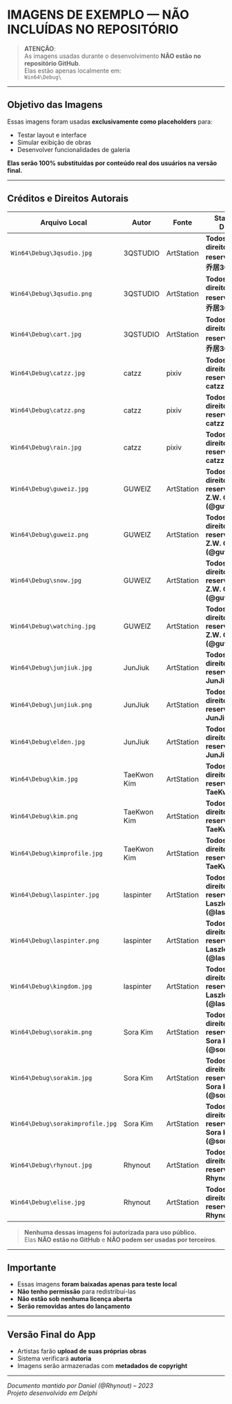 # IMAGENS DE EXEMPLO — NÃO INCLUÍDAS NO REPOSITÓRIO

> **ATENÇÃO**:  
> As imagens usadas durante o desenvolvimento **NÃO estão no repositório GitHub**.  
> Elas estão apenas localmente em:  
> `Win64\Debug\`

---

## Objetivo das Imagens

Essas imagens foram usadas **exclusivamente como placeholders** para:
- Testar layout e interface
- Simular exibição de obras
- Desenvolver funcionalidades de galeria

**Elas serão 100% substituídas por conteúdo real dos usuários na versão final.**

---

## Créditos e Direitos Autorais

| Arquivo Local | Autor | Fonte | Status dos Direitos |
|---------------|-------|-------|----------------------|
| `Win64\Debug\3qsudio.jpg` | 3QSTUDIO | ArtStation | **Todos os direitos reservados a 叁乔居3QSTUDIO** |
| `Win64\Debug\3qsudio.png` | 3QSTUDIO | ArtStation | **Todos os direitos reservados a 叁乔居3QSTUDIO** |
| `Win64\Debug\cart.jpg` | 3QSTUDIO | ArtStation | **Todos os direitos reservados a 叁乔居3QSTUDIO** |
| `Win64\Debug\catzz.jpg` | catzz | pixiv | **Todos os direitos reservados a catzz** |
| `Win64\Debug\catzz.png` | catzz | pixiv | **Todos os direitos reservados a catzz** |
| `Win64\Debug\rain.jpg` | catzz | pixiv | **Todos os direitos reservados a catzz** |
| `Win64\Debug\guweiz.jpg` | GUWEIZ | ArtStation | **Todos os direitos reservados a Z.W. Gu (@guweiz)** |
| `Win64\Debug\guweiz.png` | GUWEIZ | ArtStation | **Todos os direitos reservados a Z.W. Gu (@guweiz)** |
| `Win64\Debug\snow.jpg` | GUWEIZ | ArtStation | **Todos os direitos reservados a Z.W. Gu (@guweiz)** |
| `Win64\Debug\watching.jpg` | GUWEIZ | ArtStation | **Todos os direitos reservados a Z.W. Gu (@guweiz)** |
| `Win64\Debug\junjiuk.jpg` | JunJiuk | ArtStation | **Todos os direitos reservados a JunJiuk** |
| `Win64\Debug\junjiuk.png` | JunJiuk | ArtStation | **Todos os direitos reservados a JunJiuk** |
| `Win64\Debug\elden.jpg` | JunJiuk | ArtStation | **Todos os direitos reservados a JunJiuk** |
| `Win64\Debug\kim.jpg` | TaeKwon Kim | ArtStation | **Todos os direitos reservados a TaeKwon Kim** |
| `Win64\Debug\kim.png` | TaeKwon Kim | ArtStation | **Todos os direitos reservados a TaeKwon Kim** |
| `Win64\Debug\kimprofile.jpg` | TaeKwon Kim | ArtStation | **Todos os direitos reservados a TaeKwon Kim** |
| `Win64\Debug\laspinter.jpg` | laspinter | ArtStation | **Todos os direitos reservados a Laszlo Pinter (@laspinter)** |
| `Win64\Debug\laspinter.png` | laspinter | ArtStation | **Todos os direitos reservados a Laszlo Pinter (@laspinter)** |
| `Win64\Debug\kingdom.jpg` | laspinter | ArtStation | **Todos os direitos reservados a Laszlo Pinter (@laspinter)** |
| `Win64\Debug\sorakim.png` | Sora Kim | ArtStation | **Todos os direitos reservados a Sora Kim (@soraso0324)** |
| `Win64\Debug\sorakim.jpg` | Sora Kim | ArtStation | **Todos os direitos reservados a Sora Kim (@soraso0324)** |
| `Win64\Debug\sorakimprofile.jpg` | Sora Kim | ArtStation | **Todos os direitos reservados a Sora Kim (@soraso0324)** |
| `Win64\Debug\rhynout.jpg` | Rhynout | ArtStation | **Todos os direitos reservados a Rhynout** |
| `Win64\Debug\elise.jpg` | Rhynout | ArtStation | **Todos os direitos reservados a Rhynout** |

> **Nenhuma dessas imagens foi autorizada para uso público.**  
> Elas **NÃO estão no GitHub** e **NÃO podem ser usadas por terceiros**.

---

## Importante

- Essas imagens **foram baixadas apenas para teste local**
- **Não tenho permissão** para redistribuí-las
- **Não estão sob nenhuma licença aberta**
- **Serão removidas antes do lançamento**

---

## Versão Final do App

- Artistas farão **upload de suas próprias obras**
- Sistema verificará **autoria**
- Imagens serão armazenadas com **metadados de copyright**

---

*Documento mantido por Daniel (@Rhynout) – 2023*  
*Projeto desenvolvido em Delphi*
